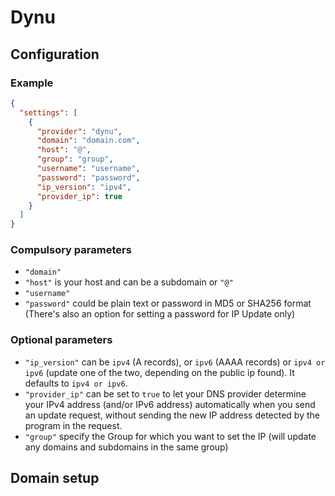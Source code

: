 # Dynu

## Configuration

### Example

```json
{
  "settings": [
    {
      "provider": "dynu",
      "domain": "domain.com",
      "host": "@",
      "group": "group",
      "username": "username",
      "password": "password",
      "ip_version": "ipv4",
      "provider_ip": true
    }
  ]
}
```

### Compulsory parameters

- `"domain"`
- `"host"` is your host and can be a subdomain or `"@"`
- `"username"`
- `"password"` could be plain text or password in MD5 or SHA256 format (There's also an option for setting a password for IP Update only)

### Optional parameters

- `"ip_version"` can be `ipv4` (A records), or `ipv6` (AAAA records) or `ipv4 or ipv6` (update one of the two, depending on the public ip found). It defaults to `ipv4 or ipv6`.
- `"provider_ip"` can be set to `true` to let your DNS provider determine your IPv4 address (and/or IPv6 address) automatically when you send an update request, without sending the new IP address detected by the program in the request.
- `"group"` specify the Group for which you want to set the IP (will update any domains and subdomains in the same group)

## Domain setup

